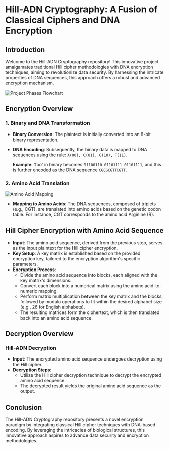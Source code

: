# **Hill-ADN Cryptography: A Fusion of Classical Ciphers and DNA Encryption**

## **Introduction**

Welcome to the Hill-ADN Cryptography repository! This innovative project amalgamates traditional Hill cipher methodologies with DNA encryption techniques, aiming to revolutionize data security. By harnessing the intricate properties of DNA sequences, this approach offers a robust and advanced encryption mechanism.

![Project Phases Flowchart](https://github.com/Cizr/Hill-ADN-Cryptography-Bridging-Classical-Ciphers-with-DNA-Based-Encryption/assets/100844208/b4d253cb-a53f-4550-8b9a-8c8e51e784e3)

## **Encryption Overview**

### **1. Binary and DNA Transformation**

- **Binary Conversion**: The plaintext is initially converted into an 8-bit binary representation.
- **DNA Encoding**: Subsequently, the binary data is mapped to DNA sequences using the rule: `A(00), C(01), G(10), T(11)`.
  
  **Example**: 'foo' in binary becomes `01100110 01101111 01101111`, and this is further encoded as the DNA sequence `CGCGCGTTCGTT`.

### **2. Amino Acid Translation**

![Amino Acid Mapping](https://github.com/Cizr/Hill-ADN-Cryptography-Bridging-Classical-Ciphers-with-DNA-Based-Encryption/assets/100844208/99812733-cc98-4b4b-86ef-f4f0fe5119e3)

- **Mapping to Amino Acids**: The DNA sequences, composed of triplets (e.g., CGT), are translated into amino acids based on the genetic codon table. For instance, CGT corresponds to the amino acid Arginine (R).

## **Hill Cipher Encryption with Amino Acid Sequence**

- **Input**: The amino acid sequence, derived from the previous step, serves as the input plaintext for the Hill cipher encryption.
- **Key Setup**: A key matrix is established based on the provided encryption key, tailored to the encryption algorithm's specific parameters.
- **Encryption Process**: 
  - Divide the amino acid sequence into blocks, each aligned with the key matrix's dimensions.
  - Convert each block into a numerical matrix using the amino acid-to-numeric mapping.
  - Perform matrix multiplication between the key matrix and the blocks, followed by modulo operations to fit within the desired alphabet size (e.g., 26 for English alphabets).
  - The resulting matrices form the ciphertext, which is then translated back into an amino acid sequence.

## **Decryption Overview**

### **Hill-ADN Decryption**

- **Input**: The encrypted amino acid sequence undergoes decryption using the Hill cipher.
- **Decryption Steps**: 
  - Utilize the Hill cipher decryption technique to decrypt the encrypted amino acid sequence.
  - The decrypted result yields the original amino acid sequence as the output.

## **Conclusion**

The Hill-ADN Cryptography repository presents a novel encryption paradigm by integrating classical Hill cipher techniques with DNA-based encoding. By leveraging the intricacies of biological structures, this innovative approach aspires to advance data security and encryption methodologies.

